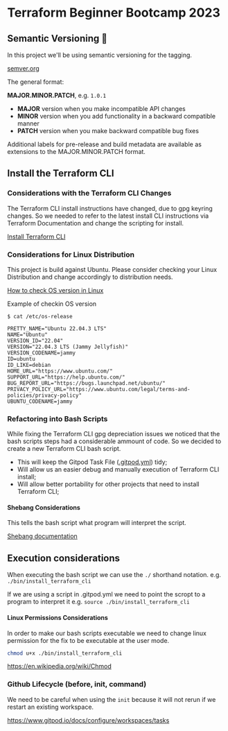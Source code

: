 # Terraform Beginner Bootcamp 2023

## Semantic Versioning :frog:

In this project we'll be using semantic versioning for the tagging.

[semver.org](https://semver.org/)

The general format:

 **MAJOR.MINOR.PATCH**, e.g. `1.0.1`

- **MAJOR** version when you make incompatible API changes
- **MINOR** version when you add functionality in a backward compatible manner
- **PATCH** version when you make backward compatible bug fixes

Additional labels for pre-release and build metadata are available as extensions to the MAJOR.MINOR.PATCH format.


## Install the Terraform CLI

### Considerations with the Terraform CLI Changes
The Terraform CLI install instructions have changed, due to gpg keyring changes. So we needed to refer to the latest install CLI instructions via Terraform Documentation and change the scripting for install.

[Install Terraform CLI](https://developer.hashicorp.com/terraform/tutorials/aws-get-started/install-cli)

### Considerations for Linux Distribution

This project is build against Ubuntu.
Please consider checking your Linux Distribution and change accordingly to distribution needs.

[How to check OS version in Linux](https://www.cyberciti.biz/faq/how-to-check-os-version-in-linux-command-line/)

Example of checkin OS version
```
$ cat /etc/os-release

PRETTY_NAME="Ubuntu 22.04.3 LTS"
NAME="Ubuntu"
VERSION_ID="22.04"
VERSION="22.04.3 LTS (Jammy Jellyfish)"
VERSION_CODENAME=jammy
ID=ubuntu
ID_LIKE=debian
HOME_URL="https://www.ubuntu.com/"
SUPPORT_URL="https://help.ubuntu.com/"
BUG_REPORT_URL="https://bugs.launchpad.net/ubuntu/"
PRIVACY_POLICY_URL="https://www.ubuntu.com/legal/terms-and-policies/privacy-policy"
UBUNTU_CODENAME=jammy
```
### Refactoring into Bash Scripts

While fixing the Terraform CLI gpg depreciation issues we noticed that the bash scripts steps had a considerable ammount of code. So we decided to create a new Terraform CLI bash script. 
- This will keep the Gitpod Task File ([.gitpod.yml](.gitpod.yml)) tidy;
- Will allow us an easier debug and manually execution of Terraform CLI install;
- Will allow better portability for other projects that need to install Terraform CLI;

#### Shebang Considerations

This tells the bash script what program will interpret the script.

[Shebang documentation](https://en.wikipedia.org/wiki/Shebang_(Unix))

## Execution considerations

When executing the bash script we can use the `./` shorthand notation.
e.g. `./bin/install_terraform_cli`

If we are using a script in .gitpod.yml we need to point the scropt to a program to interpret it
e.g. `source ./bin/install_terraform_cli`

#### Linux Permissions Considerations

In order to make our bash scripts executable we need to change linux permission for the fix to be executable at the user mode.

```sh
chmod u+x ./bin/install_terraform_cli
```
https://en.wikipedia.org/wiki/Chmod

### Github Lifecycle (before, init, command)

We need to be careful when using the `init` because it will not rerun if we restart an existing workspace.

https://www.gitpod.io/docs/configure/workspaces/tasks